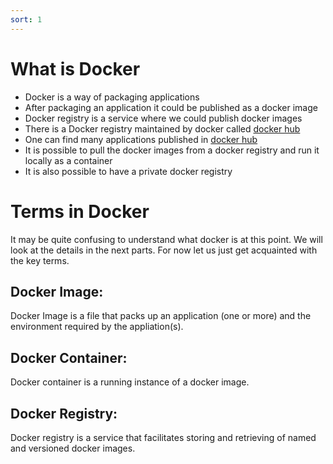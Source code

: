 ```yaml
---
sort: 1
---
```


# What is Docker

 * Docker is a way of packaging applications
 * After packaging an application it could be published as a docker image 
 * Docker registry is a service where we could publish docker images
 * There is a Docker registry maintained by docker called [docker hub](https://hub.docker.com/)
 * One can find many applications published in [docker hub](https://hub.docker.com/)
 * It is possible to pull the docker images from a docker registry and run it locally as a container
 * It is also possible to have a private docker registry

# Terms in Docker
It may be quite confusing to understand what docker is at this point. We will look at the details in the next parts. For now let us just get acquainted with the key terms.

## Docker Image:
 Docker Image is a file that packs up an application (one or more) and the environment required by the appliation(s).

## Docker Container:
 Docker container is a running instance of a docker image.

## Docker Registry:
 Docker registry is a service that facilitates storing and retrieving of named and versioned docker images.
 
